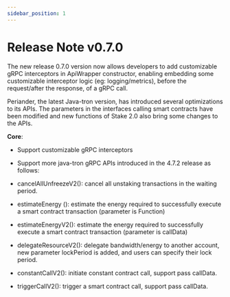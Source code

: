 ```yaml
---
sidebar_position: 1
---
```


# Release Note v0.7.0


The new release 0.7.0 version now allows developers to add customizable gRPC interceptors in ApiWrapper constructor, enabling embedding some customizable interceptor logic (eg: logging/metrics), before the request/after the response, of a gRPC call.

Periander, the latest Java-tron version, has introduced several optimizations to its APIs. The parameters in the interfaces calling smart contracts have been modified and new functions of Stake 2.0 also bring some changes to the APIs.

**Core**:

- Support customizable gRPC interceptors
- Support more java-tron gRPC APIs introduced in the 4.7.2 release as follows:

- cancelAllUnfreezeV2(): cancel all unstaking transactions in the waiting period.  
- estimateEnergy (): estimate the energy required to successfully execute a smart contract transaction (parameter is Function)  
- estimateEnergyV2(): estimate the energy required to successfully execute a smart contract transaction (parameter is callData)  
- delegateResourceV2(): delegate bandwidth/energy to another account, new parameter lockPeriod is added, and users can specify their lock period.  
- constantCallV2(): initiate constant contract call, support pass callData.  
- triggerCallV2(): trigger a smart contract call, support pass callData.